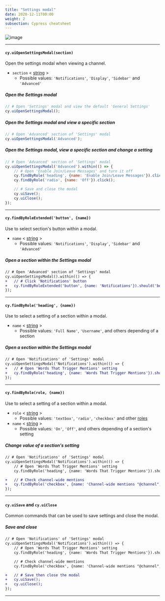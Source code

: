 ```yaml
---
title: "Settings modal"
date: 2020-12-11T00:00
weight: 2
subsection: Cypress cheatsheet
---
```


![image](/contribute/webapp/e2e-cheatsheet/settings-modal.png)

***

#### `cy.uiOpenSettingsModal(section)`
Open the settings modal when viewing a channel.

- `section`
< <a target="_blank" href="https://developer.mozilla.org/en-US/docs/Web/JavaScript/Data_structures#String_type">string</a> >
  - Possible values: `'Notifications'`, `'Display'`, `'Sidebar'` and `'Advanced'`

##### Open the Settings modal
```javascript
// # Open 'Settings' modal and view the default 'General Settings'
cy.uiOpenSettingsModal();
```

##### Open the Settings modal and view a specific section
```javascript
// # Open 'Advanced' section of 'Settings' modal
cy.uiOpenSettingsModal('Advanced');
```


##### Open the Settings modal, view a specific section and change a setting
```javascript
// # Open 'Advanced' section of 'Settings' modal
cy.uiOpenSettingsModal('Advanced').within(() => {
    // # Open 'Enable Join/Leave Messages' and turn it off
    cy.findByRole('heading', {name: 'Enable Join/Leave Messages'}).click();
    cy.findByRole('radio', {name: 'Off'}).click();

    // # Save and close the modal
    cy.uiSave();
    cy.uiClose();
});
```

***

#### `cy.findByRoleExtended('button', {name})`
Use to select section's button within a modal.

- `name`
< <a target="_blank" href="https://developer.mozilla.org/en-US/docs/Web/JavaScript/Data_structures#String_type">string</a> >
  - Possible values: `'Notifications'`, `'Display'`, `'Sidebar'` and `'Advanced'`

##### Open a section within the Settings modal
```diff
// # Open 'Advanced' section of 'Settings' modal
cy.uiOpenSettingsModal().within(() => {
+   // # Click 'Notifications' button
+   cy.findByRoleExtended('button', {name: 'Notifications'}).should('be.visible').click();
});
```

***

#### `cy.findByRole('heading', {name})`
Use to select a setting of a section within a modal.

- `name`
< <a target="_blank" href="https://developer.mozilla.org/en-US/docs/Web/JavaScript/Data_structures#String_type">string</a> >
  - Possible values: `'Full Name'`, `'Username'`, and others depending of a section

##### Open a section within the Settings modal
```diff
// # Open 'Notifications' of 'Settings' modal
cy.uiOpenSettingsModal('Notifications').within(() => {
+   // # Open 'Words That Trigger Mentions' setting
+   cy.findByRole('heading', {name: 'Words That Trigger Mentions'}).should('be.visible').click();
});
```

***

#### `cy.findByRole(role, {name})`
Use to select a setting of a section within a modal.

- `role`
< <a target="_blank" href="https://developer.mozilla.org/en-US/docs/Web/JavaScript/Data_structures#String_type">string</a> >
  - Possible values: `'textbox'`, `'radio'`, `'checkbox'` and other <a target="_blank" href="https://developer.mozilla.org/en-US/docs/Web/Accessibility/ARIA/Roles">roles</a>
- `name`
< <a target="_blank" href="https://developer.mozilla.org/en-US/docs/Web/JavaScript/Data_structures#String_type">string</a> >
  - Possible values: `'On'`, `'Off'`, and others depending of a section's setting

##### Change value of a section's setting
```diff
// # Open 'Notifications' of 'Settings' modal
cy.uiOpenSettingsModal('Notifications').within(() => {
    // # Open 'Words That Trigger Mentions' setting
    cy.findByRole('heading', {name: 'Words That Trigger Mentions'}).should('be.visible').click();

+   // # Check channel-wide mentions
+   cy.findByRole('checkbox', {name: 'Channel-wide mentions "@channel", "@all", "@here"'}).click();
});
```

***

#### `cy.uiSave` and `cy.uiClose`
Common commands that can be used to save settings and close the modal.

##### Save and close
```diff
// # Open 'Notifications' of 'Settings' modal
cy.uiOpenSettingsModal('Notifications').within(() => {
    // # Open 'Words That Trigger Mentions' setting
    cy.findByRole('heading', {name: 'Words That Trigger Mentions'}).should('be.visible').click();

    // # Check channel-wide mentions
    cy.findByRole('checkbox', {name: 'Channel-wide mentions "@channel", "@all", "@here"'}).click();

+   // # Save then close the modal
+   cy.uiSave();
+   cy.uiClose();
});
```

***
